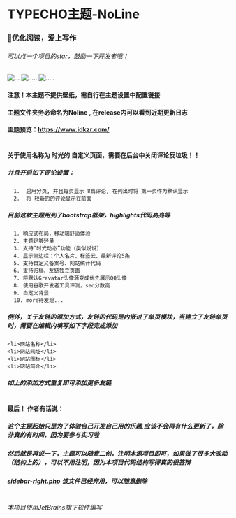 # 
# TYPECHO主题-NoLine     
###  💬优化阅读，爱上写作
###### 可以点一个项目的star，鼓励一下开发者哦！
![...](https://cloud.idkzr.com/f/YWh1/mb.jpg)
 ![.....](https://img.shields.io/github/downloads/qine233/NoLine-Typecho-theme/total.svg?style=flat-square)
 ![.....](https://img.shields.io/github/v/release/qine233/NoLine-Typecho-theme.svg?style=flat-square)
#### 注意！本主题不提供壁纸，需自行在主题设置中配置链接
#### 主题文件夹务必命名为Noline , 在release内可以看到近期更新日志
#### 主题预览：https://www.idkzr.com/
#
#### 关于使用名称为 时光的 自定义页面，需要在后台中关闭评论反垃圾！！
##### 并且开启如下评论设置：
      1.  启用分页, 并且每页显示 8篇评论, 在列出时将 第一页作为默认显示
      2.  将 较新的的评论显示在前面
##### 目前这款主题用到了bootstrap框架，highlights代码高亮等
      1. 响应式布局，移动端舒适体验
      2. 主题足够轻量
      3. 支持“时光动态”功能（类似说说）
      4. 显示侧边栏：个人名片、标签云、最新评论5条
      5. 支持自定义备案号、网站统计代码
      6. 支持归档、友链独立页面
      7. 将默认Gravatar头像源变成优先展示QQ头像
      8. 使用谷歌开发者工具评测，seo分数高
      9. 自定义背景
      10. more待发现...

##### 例外，关于友链的添加方式，友链的代码是内嵌进了单页模块，当建立了友链单页时，需要在编辑内填写如下字段完成添加
```
<li>网站名称</li>
<li>网站网址</li>
<li>网站图标</li>
<li>网站简介</li>
```
##### 如上的添加方式重复即可添加更多友链
# 
#### 最后！ 作者有话说：
##### 这个主题起始只是为了体验自己开发自己用的乐趣,应该不会再有什么更新了，除非真的有时间，因为要参与实习啦
#####  然后就是再说一下，主题可以随意二创，注明本源项目即可，如果做了很多大改动（结构上的），可以不用注明，因为本项目代码结构写得真的很答辩
#####  sidebar-right.php 该文件已经弃用，可以随意删除
# 
###### 本项目使用JetBrains旗下软件编写
